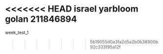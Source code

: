 <<<<<<< HEAD
israel yarbloom golan 211846894
=======
week_test_1
>>>>>>> 5b19055d0a3fa2d5a2b0b38900b92c333f95a12f
